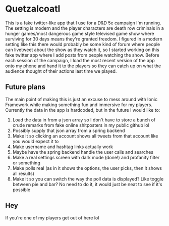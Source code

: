 # Quetzalcoatl
This is a fake twitter-like app that I use for a D&D 5e campaign I'm running. The setting is modern and the player characters are death row criminals in a hunger games/most dangerous game style televised game show where surviving for 30 days means they're granted freedom. I figured in a modern setting like this there would probably be some kind of forum where people can livetweet about the show as they watch it, so I started working on this fake twitter app where I add posts from people watching the show. Before each session of the campaign, I load the most recent version of the app onto my phone and hand it to the players so they can catch up on what the audience thought of their actions last time we played.
## Future plans
The main point of making this is just an excuse to mess around with Ionic Framework while making something fun and immersive for my players. Currently the data in the app is hardcoded, but in the future I would like to:
1. Load the data in from a json array so I don't have to store a bunch of crude remarks from fake online shitposters in my public github lol
2. Possibly supply that json array from a spring backend
3. Make it so clicking an account shows all tweets from that account like you would expect it to
4. Make username and hashtag links actually work
5. Maybe have the spring backend handle the user calls and searches
6. Make a real settings screen with dark mode (done!) and profanity filter or something
7. Make polls real (as in it shows the options, the user picks, then it shows all results)
8. Make it so you can switch the way the poll data is displayed? Like toggle between pie and bar? No need to do it, it would just be neat to see if it's possible
## Hey
If you're one of my players get out of here lol
